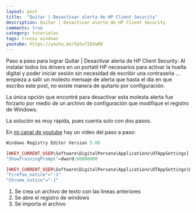 ```yaml
---
layout: post
title:  "Quitar | Desactivar alerta de HP Client Security"
description: Quitar | Desactivar alerta de HP Client Security
comments: true
category: tutoriales
tags: trucos windows
youtube: https://youtu.be/fp5xfIOVwR8
---
```

Paso a paso para lograr Quitar | Desactivar alerta de HP Client Security:
Al instalar todos los drivers en un portatil HP necesarios para activar la huella digital y poder iniciar sesión sin necesidad de escribir una contraseña ... empieza a salir un molesto mensaje de alerta que hasta el día en que escribo este post, no existe manera de quitarlo por configuración. 

La única opción que encontré para desactivar esta molesta alerta fue forzarlo por medio de un archivo de configuración que modifique el registro de Windows.

La solución es muy rápida, pues cuenta solo con dos pasos.

En <a target="_blank" href="{{ page.youtube }}">mi canal de youtube</a> hay un video del paso a paso:

```PHP
Windows Registry Editor Version 5.00

[HKEY_CURRENT_USER\Software\DigitalPersona\Applications\OTAppSettings]
"ShowTrainingPrompt"=dword:00000000

[HKEY_CURRENT_USER\Software\DigitalPersona\Applications\OTAppSettings\BrowserIntegration]
"Firefox_notice"="-1"
"Chrome_notice"="-1"
```
1. Se crea un archivo de texto con las lineas anteriores
2. Se abre el registro de windows
3. Se importa el archivo
